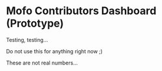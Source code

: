 Mofo Contributors Dashboard (Prototype)
===================

Testing, testing...

Do not use this for anything right now ;)

These are not real numbers...